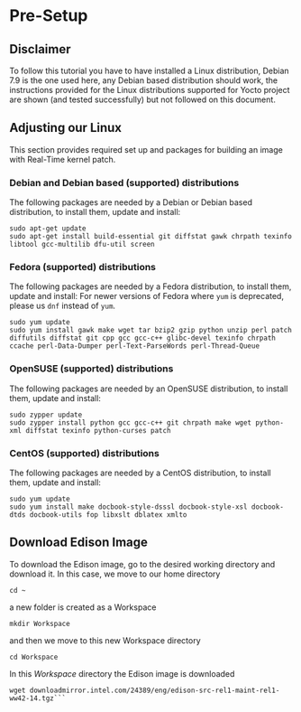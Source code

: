 # Pre-Setup

## Disclaimer
To follow this tutorial you have to have installed a Linux distribution, Debian 7.9 is the one used here, any Debian based distribution should work, the instructions provided for the Linux distributions supported for Yocto project are shown (and tested successfully) but not followed on this document.

## Adjusting our Linux
This section provides required set up and packages for building an image with Real-Time kernel patch. 

### Debian and Debian based (supported) distributions
The following packages are needed by a Debian or Debian based distribution, to install them, update and install:

    sudo apt-get update
    sudo apt-get install build-essential git diffstat gawk chrpath texinfo libtool gcc-multilib dfu-util screen

### Fedora (supported) distributions
The following packages are needed by a Fedora distribution, to install them, update and install:
For newer versions of Fedora where ```yum``` is deprecated, please us ```dnf``` instead of ```yum```.

    sudo yum update
    sudo yum install gawk make wget tar bzip2 gzip python unzip perl patch    diffutils diffstat git cpp gcc gcc-c++ glibc-devel texinfo chrpath ccache perl-Data-Dumper perl-Text-ParseWords perl-Thread-Queue

### OpenSUSE (supported) distributions
The following packages are needed by an OpenSUSE distribution, to install them, update and install:

    sudo zypper update
    sudo zypper install python gcc gcc-c++ git chrpath make wget python-xml diffstat texinfo python-curses patch

### CentOS (supported) distributions
The following packages are needed by a CentOS distribution, to install them, update and install:

    sudo yum update
    sudo yum install make docbook-style-dsssl docbook-style-xsl docbook-dtds docbook-utils fop libxslt dblatex xmlto


## Download Edison Image

To download the Edison image, go to the desired working directory and download it.
In this case, we move to our home directory

    cd ~
a new folder is created as a Workspace

    mkdir Workspace

and then we move to this new Workspace directory

    cd Workspace

In this *Workspace* directory the Edison image is downloaded

    wget downloadmirror.intel.com/24389/eng/edison-src-rel1-maint-rel1-ww42-14.tgz```